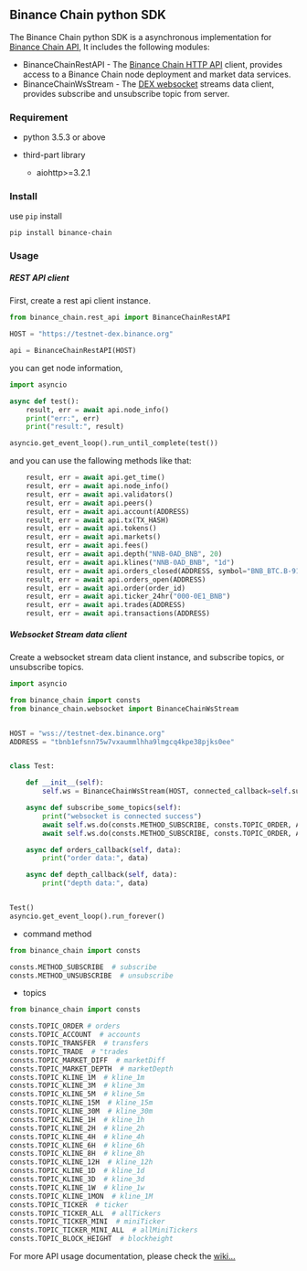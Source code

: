 
## Binance Chain python SDK
The Binance Chain python SDK is a asynchronous implementation for [Binance Chain API](https://binance-chain.github.io/index.html),
It includes the following modules:

- BinanceChainRestAPI - The [Binance Chain HTTP API](https://binance-chain.github.io/api-reference/dex-api/paths.html) client, provides access to a Binance Chain node deployment and market data services.
- BinanceChainWsStream - The [DEX websocket](https://binance-chain.github.io/api-reference/dex-api/ws-connection.html) streams data client, provides subscribe and unsubscribe topic from server.


### Requirement

- python 3.5.3 or above

- third-part library
	- aiohttp>=3.2.1


### Install
use `pip` install 
```text
pip install binance-chain
```

### Usage

##### REST API client

First, create a rest api client instance.
```python
from binance_chain.rest_api import BinanceChainRestAPI

HOST = "https://testnet-dex.binance.org"

api = BinanceChainRestAPI(HOST)
```

you can get node information,
```python
import asyncio

async def test():
    result, err = await api.node_info()
    print("err:", err)
    print("result:", result)

asyncio.get_event_loop().run_until_complete(test())
```

and you can use the fallowing methods like that:
```python
    result, err = await api.get_time()
    result, err = await api.node_info()
    result, err = await api.validators()
    result, err = await api.peers()
    result, err = await api.account(ADDRESS)
    result, err = await api.tx(TX_HASH)
    result, err = await api.tokens()
    result, err = await api.markets()
    result, err = await api.fees()
    result, err = await api.depth("NNB-0AD_BNB", 20)
    result, err = await api.klines("NNB-0AD_BNB", "1d")
    result, err = await api.orders_closed(ADDRESS, symbol="BNB_BTC.B-918")
    result, err = await api.orders_open(ADDRESS)
    result, err = await api.order(order_id)
    result, err = await api.ticker_24hr("000-0E1_BNB")
    result, err = await api.trades(ADDRESS)
    result, err = await api.transactions(ADDRESS)
```


##### Websocket Stream data client

Create a websocket stream data client instance, and subscribe topics, or unsubscribe topics.
```python
import asyncio

from binance_chain import consts
from binance_chain.websocket import BinanceChainWsStream


HOST = "wss://testnet-dex.binance.org"
ADDRESS = "tbnb1efsnn75w7vxaummlhha9lmgcq4kpe38pjks0ee"


class Test:

    def __init__(self):
        self.ws = BinanceChainWsStream(HOST, connected_callback=self.subscribe_some_topics)

    async def subscribe_some_topics(self):
        print("websocket is connected success")
        await self.ws.do(consts.METHOD_SUBSCRIBE, consts.TOPIC_ORDER, ADDRESS, callback=self.orders_callback)
        await self.ws.do(consts.METHOD_SUBSCRIBE, consts.TOPIC_ORDER, ADDRESS, callback=self.depth_callback)

    async def orders_callback(self, data):
        print("order data:", data)

    async def depth_callback(self, data):
        print("depth data:", data)


Test()
asyncio.get_event_loop().run_forever()
```

- command method
```python
from binance_chain import consts

consts.METHOD_SUBSCRIBE  # subscribe
consts.METHOD_UNSUBSCRIBE  # unsubscribe
```

- topics
```python
from binance_chain import consts

consts.TOPIC_ORDER # orders
consts.TOPIC_ACCOUNT  # accounts
consts.TOPIC_TRANSFER  # transfers
consts.TOPIC_TRADE  # "trades
consts.TOPIC_MARKET_DIFF  # marketDiff
consts.TOPIC_MARKET_DEPTH  # marketDepth
consts.TOPIC_KLINE_1M  # kline_1m
consts.TOPIC_KLINE_3M  # kline_3m
consts.TOPIC_KLINE_5M  # kline_5m
consts.TOPIC_KLINE_15M  # kline_15m
consts.TOPIC_KLINE_30M  # kline_30m
consts.TOPIC_KLINE_1H  # kline_1h
consts.TOPIC_KLINE_2H  # kline_2h
consts.TOPIC_KLINE_4H  # kline_4h
consts.TOPIC_KLINE_6H  # kline_6h
consts.TOPIC_KLINE_8H  # kline_8h
consts.TOPIC_KLINE_12H  # kline_12h
consts.TOPIC_KLINE_1D  # kline_1d
consts.TOPIC_KLINE_3D  # kline_3d
consts.TOPIC_KLINE_1W  # kline_1w
consts.TOPIC_KLINE_1MON  # kline_1M
consts.TOPIC_TICKER  # ticker
consts.TOPIC_TICKER_ALL  # allTickers
consts.TOPIC_TICKER_MINI  # miniTicker
consts.TOPIC_TICKER_MINI_ALL  # allMiniTickers
consts.TOPIC_BLOCK_HEIGHT  # blockheight
```


For more API usage documentation, please check the [wiki...](https://binance-chain.github.io/index.html)

